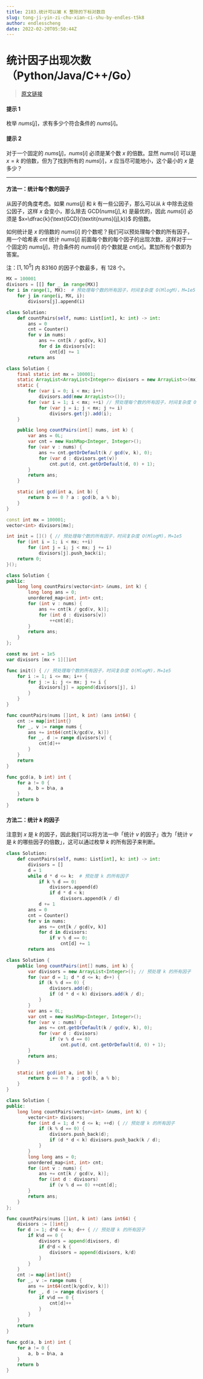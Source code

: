 ```yaml
---
title: 2183.统计可以被 K 整除的下标对数目
slug: tong-ji-yin-zi-chu-xian-ci-shu-by-endles-t5k8
author: endlesscheng
date: 2022-02-20T05:50:44Z
---
```

# 统计因子出现次数（Python/Java/C++/Go）
 
> [原文链接](https://leetcode.cn/problems/count-array-pairs-divisible-by-k/solution/tong-ji-yin-zi-chu-xian-ci-shu-by-endles-t5k8)
#### 提示 1

枚举 $\textit{nums}[j]$，求有多少个符合条件的 $\textit{nums}[i]$。

#### 提示 2

对于一个固定的 $\textit{nums}[j]$，$\textit{nums}[i]$ 必须是某个数 $x$ 的倍数。显然 $\textit{nums}[i]$ 可以是 $x=k$ 的倍数，但为了找到所有的 $\textit{nums}[i]$，$x$ 应当尽可能地小，这个最小的 $x$ 是多少？

---

#### 方法一：统计每个数的因子

从因子的角度考虑。如果 $\textit{nums}[j]$ 和 $k$ 有一些公因子，那么可以从 $k$ 中除去这些公因子，这样 $x$ 会变小，那么除去 $\text{GCD}(\textit{nums}[j],k)$ 是最优的，因此 $\textit{nums}[i]$ 必须是 $x=\dfrac{k}{\text{GCD}(\textit{nums}[j],k)}$ 的倍数。

如何统计是 $x$ 的倍数的 $\textit{nums}[i]$ 的个数呢？我们可以预处理每个数的所有因子，用一个哈希表 $\textit{cnt}$ 统计 $\textit{nums}[j]$ 前面每个数的每个因子的出现次数，这样对于一个固定的 $\textit{nums}[j]$，符合条件的 $\textit{nums}[i]$ 的个数就是 $\textit{cnt}[x]$。累加所有个数即为答案。

注：$[1,10^5]$ 内 $83160$ 的因子个数最多，有 $128$ 个。


```Python [sol1-Python3]
MX = 100001
divisors = [[] for _ in range(MX)]
for i in range(1, MX):  # 预处理每个数的所有因子，时间复杂度 O(MlogM)，M=1e5
    for j in range(i, MX, i):
        divisors[j].append(i)

class Solution:
    def countPairs(self, nums: List[int], k: int) -> int:
        ans = 0
        cnt = Counter()
        for v in nums:
            ans += cnt[k / gcd(v, k)]
            for d in divisors[v]:
                cnt[d] += 1
        return ans
```

```java [sol1-Java]
class Solution {
    final static int mx = 100001;
    static ArrayList<ArrayList<Integer>> divisors = new ArrayList<>(mx);
    static {
        for (var i = 0; i < mx; i++)
            divisors.add(new ArrayList<>());
        for (var i = 1; i < mx; ++i) // 预处理每个数的所有因子，时间复杂度 O(MlogM)，M=1e5
            for (var j = i; j < mx; j += i)
                divisors.get(j).add(i);
    }

    public long countPairs(int[] nums, int k) {
        var ans = 0L;
        var cnt = new HashMap<Integer, Integer>();
        for (var v : nums) {
            ans += cnt.getOrDefault(k / gcd(v, k), 0);
            for (var d : divisors.get(v))
                cnt.put(d, cnt.getOrDefault(d, 0) + 1);
        }
        return ans;
    }

    static int gcd(int a, int b) {
        return b == 0 ? a : gcd(b, a % b);
    }
}
```

```C++ [sol1-C++]
const int mx = 100001;
vector<int> divisors[mx];

int init = []() { // 预处理每个数的所有因子，时间复杂度 O(MlogM)，M=1e5
    for (int i = 1; i < mx; ++i)
        for (int j = i; j < mx; j += i)
            divisors[j].push_back(i);
    return 0;
}();

class Solution {
public:
    long long countPairs(vector<int> &nums, int k) {
        long long ans = 0;
        unordered_map<int, int> cnt;
        for (int v : nums) {
            ans += cnt[k / gcd(v, k)];
            for (int d : divisors[v])
                ++cnt[d];
        }
        return ans;
    }
};
```

```go [sol1-Go]
const mx int = 1e5
var divisors [mx + 1][]int

func init() { // 预处理每个数的所有因子，时间复杂度 O(MlogM)，M=1e5
	for i := 1; i <= mx; i++ {
		for j := i; j <= mx; j += i {
			divisors[j] = append(divisors[j], i)
		}
	}
}

func countPairs(nums []int, k int) (ans int64) {
	cnt := map[int]int{}
	for _, v := range nums {
		ans += int64(cnt[k/gcd(v, k)])
		for _, d := range divisors[v] {
			cnt[d]++
		}
	}
	return
}

func gcd(a, b int) int {
	for a != 0 {
		a, b = b%a, a
	}
	return b
}
```


#### 方法二：统计 $k$ 的因子

注意到 $x$ 是 $k$ 的因子，因此我们可以将方法一中「统计 $v$ 的因子」改为「统计 $v$ 是 $k$ 的哪些因子的倍数」，这可以通过枚举 $k$ 的所有因子来判断。

```Python [sol2-Python3]
class Solution:
    def countPairs(self, nums: List[int], k: int) -> int:
        divisors = []  
        d = 1
        while d * d <= k:  # 预处理 k 的所有因子
            if k % d == 0:
                divisors.append(d)
                if d * d < k:
                    divisors.append(k / d)
            d += 1
        ans = 0
        cnt = Counter()
        for v in nums:
            ans += cnt[k / gcd(v, k)]
            for d in divisors:
                if v % d == 0:
                    cnt[d] += 1
        return ans
```

```java [sol2-Java]
class Solution {
    public long countPairs(int[] nums, int k) {
        var divisors = new ArrayList<Integer>(); // 预处理 k 的所有因子
        for (var d = 1; d * d <= k; d++) {
            if (k % d == 0) {
                divisors.add(d);
                if (d * d < k) divisors.add(k / d);
            }
        }
        var ans = 0L;
        var cnt = new HashMap<Integer, Integer>();
        for (var v : nums) {
            ans += cnt.getOrDefault(k / gcd(v, k), 0);
            for (var d : divisors)
                if (v % d == 0)
                    cnt.put(d, cnt.getOrDefault(d, 0) + 1);
        }
        return ans;
    }

    static int gcd(int a, int b) {
        return b == 0 ? a : gcd(b, a % b);
    }
}
```

```C++ [sol2-C++]
class Solution {
public:
    long long countPairs(vector<int> &nums, int k) {
        vector<int> divisors; 
        for (int d = 1; d * d <= k; ++d) { // 预处理 k 的所有因子
            if (k % d == 0) {
                divisors.push_back(d);
                if (d * d < k) divisors.push_back(k / d);
            }
        }
        long long ans = 0;
        unordered_map<int, int> cnt;
        for (int v : nums) {
            ans += cnt[k / gcd(v, k)];
            for (int d : divisors)
                if (v % d == 0) ++cnt[d];
        }
        return ans;
    }
};
```

```go [sol2-Go]
func countPairs(nums []int, k int) (ans int64) {
	divisors := []int{} 
	for d := 1; d*d <= k; d++ { // 预处理 k 的所有因子
		if k%d == 0 {
			divisors = append(divisors, d)
			if d*d < k {
				divisors = append(divisors, k/d)
			}
		}
	}
	cnt := map[int]int{}
	for _, v := range nums {
		ans += int64(cnt[k/gcd(v, k)])
		for _, d := range divisors {
			if v%d == 0 {
				cnt[d]++
			}
		}
	}
	return
}

func gcd(a, b int) int {
	for a != 0 {
		a, b = b%a, a
	}
	return b
}
```

